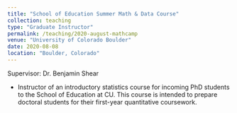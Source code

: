 ```yaml
---
title: "School of Education Summer Math & Data Course"
collection: teaching
type: "Graduate Instructor"
permalink: /teaching/2020-august-mathcamp
venue: "University of Colorado Boulder"
date: 2020-08-08
location: "Boulder, Colorado"
---
```

Supervisor: Dr. Benjamin Shear
* Instructor of an introductory statistics course for incoming PhD students to the School of Education at CU. This course is intended to prepare doctoral students for their first-year quantitative coursework. 
